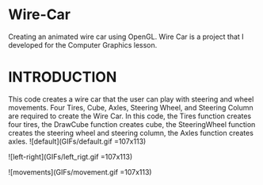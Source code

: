 # Wire-Car
Creating an animated wire car using OpenGL.
Wire Car is a project that I developed for the Computer Graphics lesson. 

# INTRODUCTION
This code creates a wire car that the user can play with steering and wheel movements. Four Tires, Cube, Axles, Steering Wheel, and Steering Column are required to create the Wire Car. In this code, the Tires function creates four tires, the DrawCube function creates cube, the SteeringWheel function creates the steering wheel and steering column, the Axles function creates axles.
![default](GIFs/default.gif =107x113)

![left-right](GIFs/left_rigt.gif =107x113)

![movements](GIFs/movement.gif =107x113)

